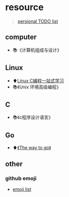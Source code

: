 # resource
> [persional TODO list](https://trello.com/c/Y13Q69jN/7-%E4%B9%A6%E7%B1%8D%E5%88%97%E8%A1%A8)  

## computer
- :books:《计算机组成与设计》

## Linux
- :arrow_up:[Linux C编程一站式学习](http://akaedu.github.io/book)
- :books:《Unix 环境高级编程》

## C
- :books:《c程序设计语言》

## Go
- :arrow_up:[《The way to go》](https://github.com/Unknwon/the-way-to-go_ZH_CN/blob/master/eBook/directory.md#%E7%AC%AC%E4%BA%8C%E9%83%A8%E5%88%86%E8%AF%AD%E8%A8%80%E7%9A%84%E6%A0%B8%E5%BF%83%E7%BB%93%E6%9E%84%E4%B8%8E%E6%8A%80%E6%9C%AF)

## other
### github emoji
- [emoji list](https://github.com/caiyongji/emoji-list/blob/master/README-CN.md)